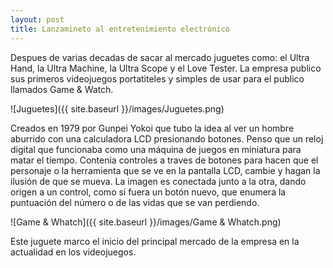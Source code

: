 ```yaml
---
layout: post
title: Lanzamineto al entretenimiento electrónico
---
```


Despues de varias decadas de sacar al mercado juguetes como: el Ultra Hand, la Ultra Machine, la Ultra Scope y el Love Tester. La empresa publico sus primeros videojuegos portatiteles y simples de usar para el publico llamados Game & Watch.

![Juguetes]({{ site.baseurl }}/images/Juguetes.png)

Creados en 1979 por Gunpei Yokoi que tubo la idea al ver un hombre aburrido con una calculadora LCD presionando botones. Penso que un reloj digital que funcionaba como una máquina de juegos en miniatura para matar el tiempo. Contenia controles a traves de botones para hacen que el personaje o la herramienta que se ve en la pantalla LCD, cambie y hagan la ilusión de que se mueva. La imagen es conectada junto a la otra, dando origen a un control, como si fuera un botón nuevo, que enumera la puntuación del número o de las vidas que se van perdiendo.

![Game & Whatch]({{ site.baseurl }}/images/Game & Whatch.png)

Este juguete marco el inicio del principal mercado de la empresa en la actualidad en los videojuegos.
